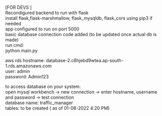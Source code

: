 [FOR DEVS ]  
Recondigured backend to run with flask  
install flask,flask-marshmallow, flask_mysqldb, flask_cors using pip3 if needed  
app configured to run on port 5000  
basic database connection code added (to be updated once actual db is made)  
run cmd:   
python main.py  

aws rds hostname: database-2.c8hjebd9wtea.ap-south-1.rds.amazonaws.com  
user: admin  
password: Admin123  
  
to access database on your system:  
open mysql workbench -> new connection -> enter hostname, username and password -> test connection  
database name: traffic_manager  
tables: to be created ( as of 01-08-2022 4:20 PM)

